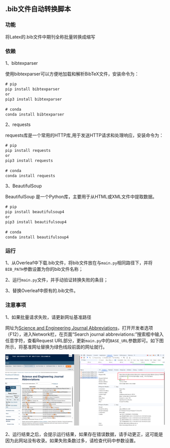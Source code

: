 ## .bib文件自动转换脚本

### 功能
将Latex的.bib文件中期刊全称批量转换成缩写

### 依赖
1、bibtexparser

使用bibtexparser可以方便地加载和解析BibTeX文件，安装命令为：
```
# pip
pip install bibtexparser
or
pip3 install bibtexparser

# conda
conda install bibtexparser 
```

2、requests

requests库是一个常用的HTTP库,用于发送HTTP请求和处理响应，安装命令为：
```
# pip
pip install requests
or
pip3 install requests

# conda
conda install requests 
```

3、BeautifulSoup

BeautifulSoup 是一个Python库，主要用于从HTML或XML文件中提取数据。
```
# pip
pip install beautifulsoup4
or
pip3 install beautifulsoup4

# conda
conda install beautifulsoup4 
```

### 运行
1、从Overleaf中下载.bib文件，将bib文件放在与``main.py``相同路径下，并将``BIB_PATH``参数设置为你的bib文件名称；

2、运行``main.py``文件，并手动验证转换失败的条目；

3、替换Overleaf中原有的.bib文件。


### 注意事项
1、如果批量请求失败，请更新网址基准路径

网址为[Science and Engineering Journal Abbreviations](https://woodward.library.ubc.ca/woodward/research-help/journal-abbreviations/)，打开开发者选项（F12），进入Network栏，在页面“Search journal abbreviations:”搜索框中输入任意字符，查看Request URL部分，更新```main.py```中的```BASE_URL```参数即可。如下图所示，将基准网址替换为绿色线段前面的网址就行。

![image text](https://raw.githubusercontent.com/Cool-baby/img-storage/refs/heads/main/for_readme/BibAutoSwitch/bibautoswitch1.png)

2、运行结束之后，会提示运行结果，如果存在错误数据，请手动更正，这可能是因为此网站没有收录。如果失败条数过多，请检查代码中参数设置。